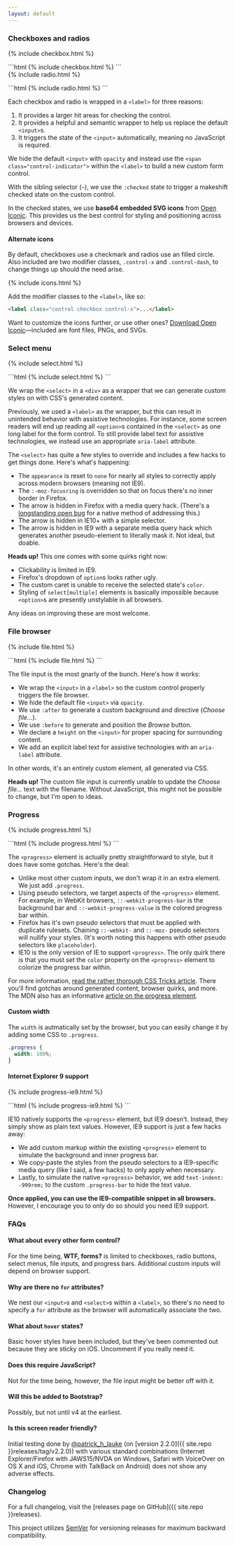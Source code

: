 ```yaml
---
layout: default
---
```


### Checkboxes and radios

<form class="controls-stacked">
  {% include checkbox.html %}
</form>
```html
{% include checkbox.html %}
```

<form class="controls-stacked">
  {% include radio.html %}
</form>
```html
{% include radio.html %}
```

Each checkbox and radio is wrapped in a `<label>` for three reasons:

1. It provides a larger hit areas for checking the control.
2. It provides a helpful and semantic wrapper to help us replace the default `<input>`s.
3. It triggers the state of the `<input>` automatically, meaning no JavaScript is required.

We hide the default `<input>` with `opacity` and instead use the `<span class="control-indicator">` within the `<label>` to build a new custom form control.

With the sibling selector (`~`), we use the `:checked` state to trigger a makeshift checked state on the custom control.

In the checked states, we use **base64 embedded SVG icons** from [Open Iconic](http://useiconic.com/open). This provides us the best control for styling and positioning across browsers and devices.


#### Alternate icons

By default, checkboxes use a checkmark and radios use an filled circle. Also included are two modifier classes, `.control-x` and `.control-dash`, to change things up should the need arise.

<form class="controls-inline">
  {% include icons.html %}
</form>

Add the modifier classes to the `<label>`, like so:

```html
<label class="control checkbox control-x">...</label>
```

Want to customize the icons further, or use other ones? [Download Open Iconic](http://useiconic.com/open)—included are font files, PNGs, and SVGs.



### Select menu

<form class="controls-stacked">
  {% include select.html %}
</form>
```html
{% include select.html %}
```

We wrap the `<select>` in a `<div>` as a wrapper that we can generate custom styles on with CSS's generated content.

Previously, we used a `<label>` as the wrapper, but this can result in unintended behavior with assistive technologies. For instance, some screen readers will end up reading all `<option>`s contained in the `<select>` as one long label for the form control. To still provide label text for assistive technologies, we instead use an appropriate `aria-label` attribute.

The `<select>` has quite a few styles to override and includes a few hacks to get things done. Here's what's happening:

* The `appearance` is reset to `none` for nearly all styles to correctly apply across modern browsers (meaning not IE9).
* The `:-moz-focusring` is overridden so that on focus there's no inner border in Firefox.
* The arrow is hidden in Firefox with a media query hack. (There's a [longstanding open bug](https://bugzilla.mozilla.org/show_bug.cgi?id=649849) for a native method of addressing this.)
* The arrow is hidden in IE10+ with a simple selector.
* The arrow is hidden in IE9 with a separate media query hack which generates another pseudo-element to literally mask it. Not ideal, but doable.

**Heads up!** This one comes with some quirks right now:

* Clickability is limited in IE9.
* Firefox's dropdown of `option`s looks rather ugly.
* The custom caret is unable to receive the selected state's `color`.
* Styling of `select[multiple]` elements is basically impossible because `<option>`s are presently unstylable in all browsers.

Any ideas on improving these are most welcome.


### File browser

<form class="controls-stacked">
  {% include file.html %}
</form>
```html
{% include file.html %}
```

The file input is the most gnarly of the bunch. Here's how it works:

* We wrap the `<input>` in a `<label>` so the custom control properly triggers the file browser.
* We hide the default file `<input>` via `opacity`.
* We use `:after` to generate a custom background and directive (*Choose file...*).
* We use `:before` to generate and position the *Browse* button.
* We declare a `height` on the `<input>` for proper spacing for surrounding content.
* We add an explicit label text for assistive technologies with an `aria-label` attribute.

In other words, it's an entirely custom element, all generated via CSS.

**Heads up!** The custom file input is currently unable to update the *Choose file...* text with the filename. Without JavaScript, this might not be possible to change, but I'm open to ideas.


### Progress

<form class="controls-stacked">
  {% include progress.html %}
</form>
```html
{% include progress.html %}
```

The `<progress>` element is actually pretty straightforward to style, but it does have some gotchas. Here's the deal:

* Unlike most other custom inputs, we don't wrap it in an extra element. We just add `.progress`.
* Using pseudo selectors, we target aspects of the `<progress>` element. For example, in WebKit browsers, `::-webkit-progress-bar` is the background bar and `::-webkit-progress-value` is the colored progress bar within.
* Firefox has it's own pseudo selectors that must be applied with duplicate rulesets. Chaining `::-webkit-` and `::-moz-` pseudo selectors will nullify your styles. (It's worth noting this happens with other pseudo selectors like `placeholder`).
* IE10 is the only version of IE to support `<progress>`. The only quirk there is that you must set the `color` property on the `<progress>` element to colorize the progress bar within.

For more information, [read the rather thorough CSS Tricks article](http://css-tricks.com/html5-progress-element/). There you'll find gotchas around generated content, browser quirks, and more. The MDN also has an informative [article on the progress element](https://developer.mozilla.org/en-US/docs/Web/HTML/Element/progress).

#### Custom width

The `width` is autmatically set by the browser, but you can easily change it by adding some CSS to `.progress`.

```css
.progress {
  width: 100%;
}
```

#### Internet Explorer 9 support

<form class="controls-stacked">
  {% include progress-ie9.html %}
</form>
```html
{% include progress-ie9.html %}
```

IE10 natively supports the `<progress>` element, but IE9 doesn't. Instead, they simply show as plain text values. However, IE9 support is just a few hacks away:

* We add custom markup *within* the existing `<progress>` element to simulate the background and inner progress bar.
* We copy-paste the styles from the pseudo selectors to a IE9-specific media query (like I said, a few hacks) to only apply when necessary.
* Lastly, to simulate the native `<progress>` behavior, we add `text-indent: -999rem;` to the custom `.progress-bar` to hide the text value.

**Once applied, you can use the IE9-compatible snippet in all browsers.** However, I encourage you to only do so should you need IE9 support.


### FAQs

#### What about every other form control?
For the time being, **WTF, forms?** is limited to checkboxes, radio buttons, select menus, file inputs, and progress bars. Additional custom inputs will depend on browser support.

#### Why are there no `for` attributes?
We nest our `<input>`s and `<select>`s within a `<label>`, so there's no need to specify a `for` attribute as the browser will automatically associate the two.

#### What about `hover` states?
Basic hover styles have been included, but they've been commented out because they are sticky on iOS. Uncomment if you really need it.

#### Does this require JavaScript?
Not for the time being, however, the file input might be better off with it.

#### Will this be added to Bootstrap?
Possibly, but not until v4 at the earliest.

#### Is this screen reader friendly?
Initial testing done by [@patrick_h_lauke](https://twitter.com/patrick_h_lauke) (on [version 2.2.0]({{ site.repo }}releases/tag/v2.2.0)) with various standard combinations (Internet Explorer/Firefox with JAWS15/NVDA on Windows, Safari with VoiceOver on OS X and iOS, Chrome with TalkBack on Android) does not show any adverse effects.

### Changelog

For a full changelog, visit the [releases page on GitHub]({{ site.repo }}releases).

This project utilizes [SemVer](http://semver.org) for versioning releases for maximum backward compatibility.